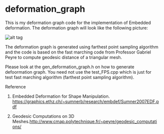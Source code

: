# deformation_graph
This is my deformation graph code for the implementation of Embedded deformation. The deformation graph will look like the following picture:

![alt tag](https://github.com/hwdong/deformation_graph/blob/master/geo_sample.jpg) 

The deformation graph is generated using farthest point sampling algorithm and 
the code is based on the fast marching code from Professor Gabriel Peyre to compute geodesic distance of a triangular mesh.  

Please look at the gen_deformation_graph.h on how to generate defoormation graph. You need not use the test_FPS.cpp which is just for test fast marching algorithm (farthest point sampling algorithm).


Reference

1. Embedded Deformation for Shape Manipulation. 
    https://graphics.ethz.ch/~sumnerb/research/embdef/Sumner2007EDF.pdf
    
2. Geodesic Computations on 3D Meshes.http://www.cmap.polytechnique.fr/~peyre/geodesic_computations/